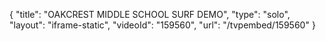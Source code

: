 {
    "title": "OAKCREST MIDDLE SCHOOL SURF DEMO",
    "type": "solo",
    "layout": "iframe-static",
    "videoId": "159560",
    "url": "\/tvpembed\/159560"
}